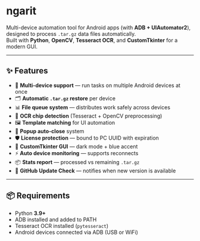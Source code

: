 # ngarit

Multi-device automation tool for Android apps (with **ADB + UIAutomator2**), designed to process `.tar.gz` data files automatically.  
Built with **Python**, **OpenCV**, **Tesseract OCR**, and **CustomTkinter** for a modern GUI.

---

## ✨ Features
- 🔄 **Multi-device support** — run tasks on multiple Android devices at once  
- 🗂️ **Automatic `.tar.gz` restore** per device  
- 📊 **File queue system** — distributes work safely across devices  
- 🎯 **OCR chip detection** (Tesseract + OpenCV preprocessing)  
- 🖼️ **Template matching** for UI automation  
- 🔔 **Popup auto-close** system  
- 🛡️ **License protection** — bound to PC UUID with expiration  
- 🎨 **CustomTkinter GUI** — dark mode + blue accent  
- ⚡ **Auto device monitoring** — supports reconnects  
- 📦 **Stats report** — processed vs remaining `.tar.gz`  
- 🚀 **GitHub Update Check** — notifies when new version is available  

---

## 📦 Requirements

- Python **3.9+**
- ADB installed and added to PATH
- Tesseract OCR installed (`pytesseract`)
- Android devices connected via ADB (USB or WiFi)


